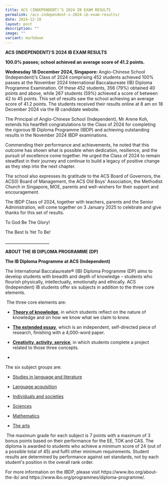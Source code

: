 ```yaml
---
title: ACS (INDEPENDENT)’S 2024 IB EXAM RESULTS
permalink: /acs-independent-s-2024-ib-exam-results/
date: 2024-12-18
layout: post
description: ""
image: ""
variant: markdown
---
```

<p><strong>ACS (INDEPENDENT)’S 2024 IB EXAM RESULTS</strong>
</p>
<p><strong>100.0% passes; school achieved an average score of 41.2 points.</strong>&nbsp;</p>
<p><strong>Wednesday 18 December 2024, Singapore: </strong>Anglo-Chinese
School (Independent)’s Class of 2024 comprising 452 students achieved 100%
passes at the November 2024 International Baccalaureate (IB) Diploma Programme
Examination. Of these 452 students, 356 (79%) obtained 40 points and above,
while 267 students (59%) achieved a score of between 42 to 45 points. This
set of results saw the school achieving an average score of 41.2 points.
The students received their results online at 8 am on 18 December 2024
via the IB candidate website.&nbsp;</p>
<p>The Principal of Anglo-Chinese School (Independent), Mr Arene Koh, extends
his heartfelt congratulations to the Class of 2024 for completing the rigorous
IB Diploma Programme (IBDP) and achieving outstanding results in the November
2024 IBDP examinations.&nbsp;</p>
<p>Commending their performance and achievements, he noted that this outcome
has shown what is possible when dedication, resilience, and the pursuit
of excellence come together. He urged the Class of 2024 to remain steadfast
in their journey and continue to build a legacy of positive change as they
step into the next chapter.&nbsp;</p>
<p>The school also expresses its gratitude to the ACS Board of Governors,
the ACS(I) Board of Management, the ACS Old Boys’ Association, the Methodist
Church in Singapore, MOE, parents and well-wishers for their support and
encouragement.</p>
<p>The IBDP Class of 2024, together with teachers, parents and the Senior
Administration, will come together on 3 January 2025 to celebrate and give
thanks for this set of results.<em>&nbsp;</em>&nbsp;</p>
<p></p>
<p>To God Be The Glory!</p>
<p>The Best Is Yet To Be!&nbsp;</p>
<p>______________________<strong>&nbsp;</strong>
</p>
<p><strong>ABOUT THE IB DIPLOMA PROGRAMME (DP)</strong>
</p>
<p><strong>The IB Diploma Programme at ACS (Independent)<br></strong>
</p>
<p>The International Baccalaureate® (IB) Diploma Programme (DP) aims to develop
students with breadth and depth of knowledge – students who flourish physically,
intellectually, emotionally and ethically. ACS (Independent) IB students
offer six subjects in addition to the three core elements.</p>
<p>&nbsp;The three core elements are:&nbsp;</p>
<ul data-tight="true" class="tight">
<li>
<p><strong><a href="https://www.ibo.org/programmes/diploma-programme/curriculum/theory-of-knowledge/" rel="noopener noreferrer nofollow" target="_blank">Theory of knowledge</a></strong>,
in which students reflect on the nature of knowledge and on how we know
what we claim to know.</p>
</li>
<li>
<p><strong><a href="https://www.ibo.org/programmes/diploma-programme/curriculum/extended-essay/" rel="noopener noreferrer nofollow" target="_blank">The extended essay</a></strong>,
which is an independent, self-directed piece of research, finishing with
a 4,000-word paper.</p>
</li>
<li>
<p><strong><a href="https://ibo.org/programmes/diploma-programme/curriculum/dp-core/creativity-activity-and-service/" rel="noopener noreferrer nofollow" target="_blank">Creativity, activity, service</a></strong>,
in which students complete a project related to those three concepts.</p>
</li>
<li>
<p>&nbsp;</p>
</li>
</ul>
<p>The six subject groups are:&nbsp;</p>
<ul data-tight="true" class="tight">
<li>
<p><a href="https://www.ibo.org/programmes/diploma-programme/curriculum/language-and-literature/" rel="noopener noreferrer nofollow" target="_blank">Studies in language and literature</a>
</p>
</li>
<li>
<p><a href="https://www.ibo.org/programmes/diploma-programme/curriculum/language-acquisition/" rel="noopener noreferrer nofollow" target="_blank">Language acquisition</a>
</p>
</li>
<li>
<p><a href="https://www.ibo.org/programmes/diploma-programme/curriculum/individuals-and-societies/" rel="noopener noreferrer nofollow" target="_blank">Individuals and societies</a>
</p>
</li>
<li>
<p><a href="https://www.ibo.org/programmes/diploma-programme/curriculum/sciences/" rel="noopener noreferrer nofollow" target="_blank">Sciences</a>
</p>
</li>
<li>
<p><a href="https://www.ibo.org/programmes/diploma-programme/curriculum/mathematics/" rel="noopener noreferrer nofollow" target="_blank">Mathematics</a>
</p>
</li>
<li>
<p><a href="https://www.ibo.org/programmes/diploma-programme/curriculum/the-arts/" rel="noopener noreferrer nofollow" target="_blank">The arts</a>
</p>
</li>
</ul>
<p>&nbsp;The maximum grade for each subject is 7 points with a maximum of
3 bonus points based on their performance for the EE, TOK and CAS. The
diploma is awarded to students who achieve a minimum score of 24 (out of
a possible total of 45) and fulfil other minimum requirements. <a rel="noopener noreferrer nofollow" target="_blank">Student results are determined by performance against set standards, not by each student's position in the overall rank order.</a>&nbsp;</p>
<p>For more information on the IBDP, please visit <a rel="noopener noreferrer nofollow" target="_blank">https://www.ibo.org/about-the-ib/</a> and
<a rel="noopener noreferrer nofollow" target="_blank">https://www.ibo.org/programmes/diploma-programme/</a>.</p>